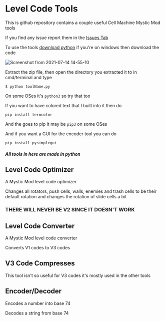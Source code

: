# Level Code Tools
This is github repository contains a couple useful Cell Machine Mystic Mod tools

If you find any issue report them in the [Issues Tab](https://github.com/BlockOG/Level-Code-Tools/issues)

To use the tools [download python](https://www.python.org/downloads/) if you're on windows then download the code

![Screenshot from 2021-07-14 14-55-10](https://user-images.githubusercontent.com/68442822/125618377-cadd57ed-22d8-4cbc-a933-216afa529ddb.png)

Extract the zip file, then open the directory you extracted it to in cmd/terminal and type

```
$ python toolName.py
```

On some OSes it's `python3` so try that too

If you want to have colored text that I built into it then do

```
pip install termcolor
```

And the goes to pip it may be `pip3` on some OSes

And if you want a GUI for the encoder tool you can do

```
pip install pysimplegui
```

##### All tools in here are made in python

## Level Code Optimizer
A Mystic Mod level code optimizer

Changes all rotators, push cells, walls, enemies and trash cells to be their default rotation and changes the rotation of slide cells a bit
### THERE WILL NEVER BE V2 SINCE IT DOESN'T WORK

## Level Code Converter
A Mystic Mod level code converter

Converts V1 codes to V3 codes

## V3 Code Compresses
This tool isn't so useful for V3 codes it's mostly used in the other tools

## Encoder/Decoder
Encodes a number into base 74

Decodes a string from base 74
